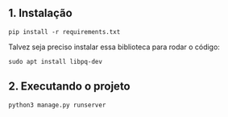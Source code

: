 ## 1. Instalação

```{cmd}
pip install -r requirements.txt
```

Talvez seja preciso instalar essa biblioteca para rodar o código:
```{cmd}
sudo apt install libpq-dev
```

## 2. Executando o projeto

```{cmd}
python3 manage.py runserver
```